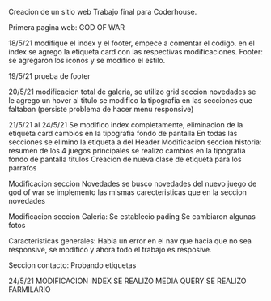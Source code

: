 Creacion de un sitio web Trabajo final para Coderhouse.

Primera pagina web: GOD OF WAR

18/5/21
modifique el index y el footer, empece a comentar el codigo.
en el index se agrego la etiqueta card con las respectivas modificaciones.
Footer: se agregaron los iconos y se modifico el estilo.

19/5/21 prueba de footer

20/5/21
modificacion total de galeria, se utilizo grid
seccion novedades se le agrego un hover al titulo
se modifico la tipografia en las secciones que faltaban
(persiste problema de hacer menu responsive)

21/5/21 al 24/5/21
Se modifico index completamente, eliminacion de la etiqueta card
cambios en la tipografia 
fondo de pantalla
En todas las secciones se elimino la etiqueta a del Header
Modificacion seccion historia:
resumen de los 4 juegos principales
se realizo cambios en la tipografia
fondo de pantalla
titulos
Creacion de nueva clase de etiqueta para los parrafos

Modificacion seccion Novedades
se busco novedades del nuevo juego de god of war
se implemento las mismas carecteristicas que en la seccion novedades

Modificacion seccion Galeria:
Se establecio pading
Se cambiaron algunas fotos

Caracteristicas generales:
Habia un error en el nav que hacia que no sea responsive, se modifico y ahora todo el trabajo es resposive.

Seccion contacto:
Probando etiquetas

24/5/21
MODIFICACION INDEX
SE REALIZO MEDIA QUERY
SE REALIZO FARMILARIO


